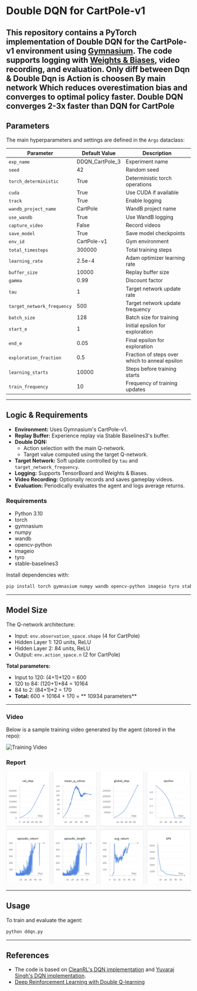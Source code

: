 # Double DQN for CartPole-v1

This repository contains a PyTorch implementation of Double DQN for the CartPole-v1 environment using [Gymnasium](https://gymnasium.farama.org/). The code supports logging with [Weights & Biases](https://wandb.ai/), video recording, and evaluation.
Only diff between Dqn & Double Dqn is Action is choosen By main network Which reduces overestimation bias and converges to optimal policy faster.
Double DQN converges 2-3x faster than DQN for CartPole
---

## Parameters

The main hyperparameters and settings are defined in the `Args` dataclass:

| Parameter                | Default Value   | Description                                      |
|--------------------------|----------------|--------------------------------------------------|
| `exp_name`               | DDQN_CartPole_3| Experiment name                                  |
| `seed`                   | 42             | Random seed                                      |
| `torch_deterministic`    | True           | Deterministic torch operations                   |
| `cuda`                   | True           | Use CUDA if available                            |
| `track`                  | True           | Enable logging                                   |
| `wandb_project_name`     | CartPole       | WandB project name                               |
| `use_wandb`              | True           | Use WandB logging                                |
| `capture_video`          | False          | Record videos                                    |
| `save_model`             | True           | Save model checkpoints                           |
| `env_id`                 | CartPole-v1    | Gym environment                                  |
| `total_timesteps`        | 300000          | Total training steps                             |
| `learning_rate`          | 2.5e-4         | Adam optimizer learning rate                     |
| `buffer_size`            | 10000          | Replay buffer size                               |
| `gamma`                  | 0.99           | Discount factor                                  |
| `tau`                    | 1              | Target network update rate                       |
| `target_network_frequency`| 500           | Target network update frequency                  |
| `batch_size`             | 128            | Batch size for training                          |
| `start_e`                | 1              | Initial epsilon for exploration                  |
| `end_e`                  | 0.05           | Final epsilon for exploration                    |
| `exploration_fraction`   | 0.5            | Fraction of steps over which to anneal epsilon   |
| `learning_starts`        | 10000           | Steps before training starts                     |
| `train_frequency`        | 10             | Frequency of training updates                    |

---

## Logic & Requirements

- **Environment:** Uses Gymnasium's CartPole-v1.
- **Replay Buffer:** Experience replay via Stable Baselines3's buffer.
- **Double DQN:** 
  - Action selection with the main Q-network.
  - Target value computed using the target Q-network.
- **Target Network:** Soft update controlled by `tau` and `target_network_frequency`.
- **Logging:** Supports TensorBoard and Weights & Biases.
- **Video Recording:** Optionally records and saves gameplay videos.
- **Evaluation:** Periodically evaluates the agent and logs average returns.

### Requirements

- Python 3.10
- torch
- gymnasium
- numpy
- wandb
- opencv-python
- imageio
- tyro
- stable-baselines3

Install dependencies with:
```bash
pip install torch gymnasium numpy wandb opencv-python imageio tyro stable-baselines3
```

---

## Model Size

The Q-network architecture:

- Input: `env.observation_space.shape` (4 for CartPole)
- Hidden Layer 1: 120 units, ReLU
- Hidden Layer 2: 84 units, ReLU
- Output: `env.action_space.n` (2 for CartPole)

**Total parameters:**  
- Input to 120: (4+1)\*120 = 600  
- 120 to 84: (120+1)\*84 = 10164  
- 84 to 2: (84+1)\*2 = 170  
- **Total:** 600 + 10164 + 170 = ** 10934 parameters**

---


### Video

Below is a sample training video generated by the agent (stored in the repo):

![Training Video](final.gif)

### Report


![Analysis](DQN/image.png)

---

## Usage

To train and evaluate the agent:

```bash
python ddqn.py
```


---

## References

- The code is based on [CleanRL's DQN implementation](https://docs.cleanrl.dev/rl-algorithms/dqn/#dqnpy) and [Yuvaraj Singh's DQN implementation](https://github.com/YuvrajSingh-mist/Reinforcement-Learning/tree/master/DQN).
- [Deep Reinforcement Learning with Double Q-learning](https://arxiv.org/pdf/1509.06461)
